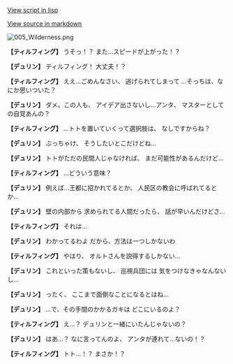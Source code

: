 [View script in lisp](../scripts/1530702.txt)

[View source in markdown](1530702.md)

![005_Wilderness.png](../images/backgrounds/005_Wilderness.png)

**【ティルフィング】**
うそっ！？
また…スピードが上がった！？

**【デュリン】**
ティルフィング！
大丈夫！？

**【ティルフィング】**
ええ…ごめんなさい、
逃げられてしまって
…そっちは、なにか思いついた？

**【デュリン】**
ダメ。この人も、
アイデア出さないし…アンタ、
マスターとしての自覚あんの？

**【ティルフィング】**
…トトを置いていくって選択肢は、
なしですからね？

**【デュリン】**
ぶっちゃけ、
そうしたいとこだけどね…

**【デュリン】**
トトがただの民間人じゃなければ、
まだ可能性があるんだけど…

**【ティルフィング】**
…どういう意味？

**【デュリン】**
例えば…王都に招かれてるとか、
人民区の教会に呼ばれてるとか…

**【デュリン】**
壁の内部から
求められてる人間だったら、
話が早いんだけどさ…

**【ティルフィング】**
それは…

**【デュリン】**
わかってるわよ
だから、方法は一つしかないわ

**【ティルフィング】**
やはり、
オルトさんを説得するしかない…

**【デュリン】**
これといった策もないし、
巡視兵団には
気をつけなきゃなんないし…

**【デュリン】**
ったく、
ここまで面倒なことになるとはね…

**【デュリン】**
…で、その手間のかかるガキは
どこにいるのよ？

**【ティルフィング】**
え…？
デュリンと一緒にいたんじゃないの？

**【デュリン】**
はあ…？
なに言ってんのよ、
アンタが連れて…ないの！？

**【ティルフィング】**
トト…！？
まさか！？